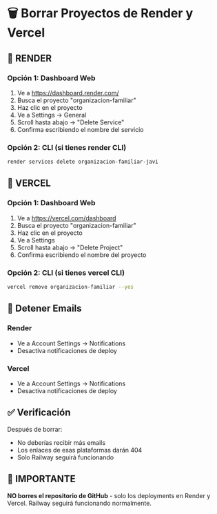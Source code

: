# 🗑️ Borrar Proyectos de Render y Vercel

## 🔴 RENDER

### Opción 1: Dashboard Web
1. Ve a https://dashboard.render.com/
2. Busca el proyecto "organizacion-familiar"
3. Haz clic en el proyecto
4. Ve a Settings → General
5. Scroll hasta abajo → "Delete Service"
6. Confirma escribiendo el nombre del servicio

### Opción 2: CLI (si tienes render CLI)
```bash
render services delete organizacion-familiar-javi
```

## 🔵 VERCEL

### Opción 1: Dashboard Web
1. Ve a https://vercel.com/dashboard
2. Busca el proyecto "organizacion-familiar"
3. Haz clic en el proyecto
4. Ve a Settings
5. Scroll hasta abajo → "Delete Project"
6. Confirma escribiendo el nombre del proyecto

### Opción 2: CLI (si tienes vercel CLI)
```bash
vercel remove organizacion-familiar --yes
```

## 📧 Detener Emails

### Render
- Ve a Account Settings → Notifications
- Desactiva notificaciones de deploy

### Vercel
- Ve a Account Settings → Notifications
- Desactiva notificaciones de deploy

## ✅ Verificación

Después de borrar:
- No deberías recibir más emails
- Los enlaces de esas plataformas darán 404
- Solo Railway seguirá funcionando

## 🚨 IMPORTANTE

**NO borres el repositorio de GitHub** - solo los deployments en Render y Vercel.
Railway seguirá funcionando normalmente.